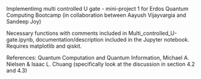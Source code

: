 Implementimg multi controlled U gate - mini-project 1 for Erdos Quantum Computing Bootcamp (in collaboration between Aayush Vijayvargia and  Sandeep Joy)

Necessary functions with comments included in Multi_controlled_U-gate.ipynb, documentation/description included in the Jupyter notebook. Requires matplotlib and qiskit.

References: Quantum Computation and Quantum Information, Michael A. Nielsen & Isaac L. Chuang (specifically look at the discussion in section 4.2 and 4.3)
